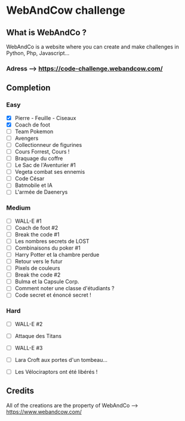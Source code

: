# WebAndCow challenge 
## What is WebAndCo ?
WebAndCo is a website where you can create and make challenges in Python, Php, Javascript...
### Adress --> https://code-challenge.webandcow.com/


## Completion 
### Easy
- [x] Pierre - Feuille - Ciseaux
- [x] Coach de foot 
- [ ] Team Pokemon 
- [ ] Avengers 
- [ ] Collectionneur de figurines
- [ ] Cours Forrest, Cours ! 
- [ ] Braquage du coffre
- [ ] Le Sac de l'Aventurier #1
- [ ] Vegeta combat ses ennemis 
- [ ] Code César 
- [ ] Batmobile et IA
- [ ] L'armée de Daenerys

### Medium
- [ ] WALL-E #1
- [ ] Coach de foot #2 
- [ ] Break the code #1 
- [ ] Les nombres secrets de LOST
- [ ] Combinaisons du poker #1 
- [ ] Harry Potter et la chambre perdue
- [ ] Retour vers le futur
- [ ] Pixels de couleurs
- [ ] Break the code #2 
- [ ] Bulma et la Capsule Corp.
- [ ] Comment noter une classe d'étudiants ? 
- [ ] Code secret et énoncé secret ! 
### Hard
- [ ] WALL-E #2
- [ ] Attaque des Titans
- [ ] WALL-E #3
- [ ] Lara Croft aux portes d'un tombeau...
- [ ] Les Vélociraptors ont été libérés !  


## Credits
All of the creations are the property of WebAndCo --> https://www.webandcow.com/
